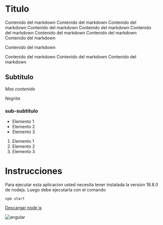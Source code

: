 # Titulo

Contenido del markdown Contenido del markdown Contenido del markdown Contenido del markdown Contenido del markdown Contenido del markdown Contenido del markdown Contenido del markdown Contenido del markdown 

Contenido del markdown 

Contenido del markdown Contenido del markdown Contenido del markdown 

## Subtitulo

_Mas contenido_

*Negrita*

### sub-subtitulo

- Elemento 1
- Elemento 2
- Elemento 3

1. Elemento 1
2. Elemento 2
3. Elemento 3

# Instrucciones

Para ejecutar esta aplicacion usted necesita tener instalada la version 18.8.0 de nodejs.
Luego debe ejecutarla con el comando
~~~
npm start
~~~

[Descargar node js](https://nodejs.org/en/)

![angular](https://upload.wikimedia.org/wikipedia/commons/thumb/c/cf/Angular_full_color_logo.svg/1024px-Angular_full_color_logo.svg.png)
